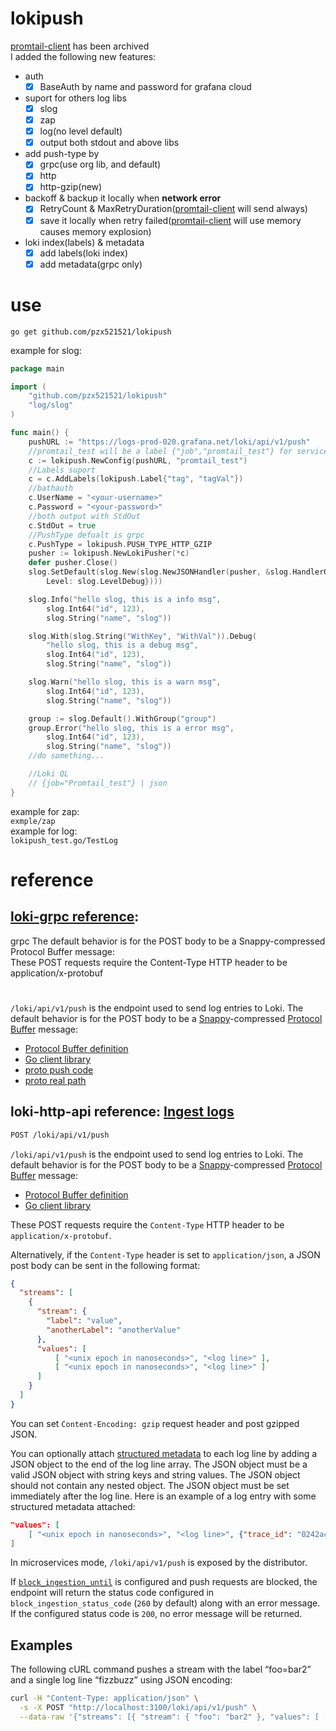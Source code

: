 # lokipush
[promtail-client](https://github.com/afiskon/promtail-client) has been archived  
I added the following new features:
+ auth
	- [x] BaseAuth by name and password for grafana cloud
+ suport for others log libs
	- [x] slog 
	- [x] zap
	- [x] log(no level default)
	- [x] output both stdout and above libs
+ add push-type by
	- [x] grpc(use org lib, and default)
	- [x] http
	- [x] http-gzip(new)
+ backoff & backup it locally when **network error**
	- [x] RetryCount & MaxRetryDuration([promtail-client](https://github.com/afiskon/promtail-client) will send always)
	- [x] save it locally when retry failed([promtail-client](https://github.com/afiskon/promtail-client) will use memory causes memory explosion)
+ loki index(labels) & metadata
	- [x] add labels(loki index)
	- [x] add metadata(grpc only)
# use
```shell
go get github.com/pzx521521/lokipush
```
example for slog:
```go
package main

import (
	"github.com/pzx521521/lokipush"
	"log/slog"
)

func main() {
	pushURL := "https://logs-prod-020.grafana.net/loki/api/v1/push"
	//promtail_test will be a label {"job","promtail_test"} for service_name detect
	c := lokipush.NewConfig(pushURL, "promtail_test")
	//Labels suport
	c = c.AddLabels(lokipush.Label{"tag", "tagVal"})
	//bathauth
	c.UserName = "<your-username>"
	c.Password = "<your-password>"
	//both output with StdOut
	c.StdOut = true
	//PushType defualt is grpc
	c.PushType = lokipush.PUSH_TYPE_HTTP_GZIP
	pusher := lokipush.NewLokiPusher(*c)
	defer pusher.Close()
	slog.SetDefault(slog.New(slog.NewJSONHandler(pusher, &slog.HandlerOptions{
		Level: slog.LevelDebug})))

	slog.Info("hello slog, this is a info msg",
		slog.Int64("id", 123),
		slog.String("name", "slog"))

	slog.With(slog.String("WithKey", "WithVal")).Debug(
		"hello slog, this is a debug msg",
		slog.Int64("id", 123),
		slog.String("name", "slog"))

	slog.Warn("hello slog, this is a warn msg",
		slog.Int64("id", 123),
		slog.String("name", "slog"))

	group := slog.Default().WithGroup("group")
	group.Error("hello slog, this is a error msg",
		slog.Int64("id", 123),
		slog.String("name", "slog"))
	//do something...

	//Loki QL
	// {job="Promtail_test"} | json
}


```
example for zap:  
`exmple/zap`  
example for log:  
`lokipush_test.go/TestLog`  

# reference
## [loki-grpc reference](https://grafana.com/docs/loki/latest/reference/loki-http-api/#ingest-logs): 
grpc The default behavior is for the POST body to be a Snappy-compressed Protocol Buffer message:  
These POST requests require the Content-Type HTTP header to be application/x-protobuf
# 
`/loki/api/v1/push` is the endpoint used to send log entries to Loki. The default behavior is for the POST body to be a [Snappy](https://github.com/google/snappy)-compressed [Protocol Buffer](https://github.com/protocolbuffers/protobuf) message:

- [Protocol Buffer definition](https://github.com/grafana/loki/blob/main/pkg/logproto/logproto.proto)
- [Go client library](https://github.com/grafana/loki/blob/main/clients/pkg/promtail/client/client.go)
- [proto push code](https://github.com/grafana/loki/blob/2de6e16e19f1f011fc8b52f493a298ad750e8c64/pkg/pattern/aggregation/push.go#L193)
- [proto real path](https://github.com/grafana/loki/blob/2de6e16e19f1f011fc8b52f493a298ad750e8c64/pkg/push/push.proto)

## loki-http-api reference: [Ingest logs](https://grafana.com/docs/loki/latest/reference/loki-http-api/#ingest-logs)

```bash
POST /loki/api/v1/push
```

`/loki/api/v1/push` is the endpoint used to send log entries to Loki. The default behavior is for the POST body to be a [Snappy](https://github.com/google/snappy)-compressed [Protocol Buffer](https://github.com/protocolbuffers/protobuf) message:

- [Protocol Buffer definition](https://github.com/grafana/loki/blob/main/pkg/logproto/logproto.proto)
- [Go client library](https://github.com/grafana/loki/blob/main/clients/pkg/promtail/client/client.go)

These POST requests require the `Content-Type` HTTP header to be `application/x-protobuf`.

Alternatively, if the `Content-Type` header is set to `application/json`, a JSON post body can be sent in the following format:

```json
{
  "streams": [
    {
      "stream": {
        "label": "value",
        "anotherLabel": "anotherValue"
      },
      "values": [
          [ "<unix epoch in nanoseconds>", "<log line>" ],
          [ "<unix epoch in nanoseconds>", "<log line>" ]
      ]
    }
  ]
}
```

You can set `Content-Encoding: gzip` request header and post gzipped JSON.

You can optionally attach [structured metadata](https://grafana.com/docs/loki/latest/get-started/labels/structured-metadata/) to each log line by adding a JSON object to the end of the log line array. The JSON object must be a valid JSON object with string keys and string values. The JSON object should not contain any nested object. The JSON object must be set immediately after the log line. Here is an example of a log entry with some structured metadata attached:


```json
"values": [
    [ "<unix epoch in nanoseconds>", "<log line>", {"trace_id": "0242ac120002", "user_id": "superUser123"}]
]
```

In microservices mode, `/loki/api/v1/push` is exposed by the distributor.

If [`block_ingestion_until`](https://grafana.com/docs/loki/latest/configuration/#limits_config) is configured and push requests are blocked, the endpoint will return the status code configured in `block_ingestion_status_code` (`260` by default) along with an error message. If the configured status code is `200`, no error message will be returned.

## Examples

The following cURL command pushes a stream with the label “foo=bar2” and a single log line “fizzbuzz” using JSON encoding:

```bash
curl -H "Content-Type: application/json" \
  -s -X POST "http://localhost:3100/loki/api/v1/push" \
  --data-raw '{"streams": [{ "stream": { "foo": "bar2" }, "values": [ [ "1570818238000000000", "fizzbuzz" ] ] }]}'
```

